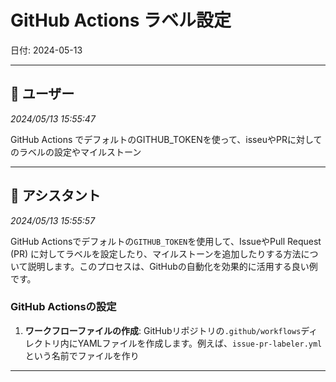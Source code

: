 # GitHub Actions ラベル設定

日付: 2024-05-13

---

## 👤 ユーザー
*2024/05/13 15:55:47*

GitHub Actions でデフォルトのGITHUB_TOKENを使って、isseuやPRに対してのラベルの設定やマイルストーン

---

## 🤖 アシスタント
*2024/05/13 15:55:57*

GitHub Actionsでデフォルトの`GITHUB_TOKEN`を使用して、IssueやPull Request (PR) に対してラベルを設定したり、マイルストーンを追加したりする方法について説明します。このプロセスは、GitHubの自動化を効果的に活用する良い例です。

### GitHub Actionsの設定

1. **ワークフローファイルの作成**: GitHubリポジトリの`.github/workflows`ディレクトリ内にYAMLファイルを作成します。例えば、`issue-pr-labeler.yml`という名前でファイルを作り

---
